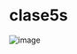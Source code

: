 # clase5s



![image](https://user-images.githubusercontent.com/58112459/160211420-baf9e1cc-9df6-4903-b1b0-f37a59bdc297.png)
